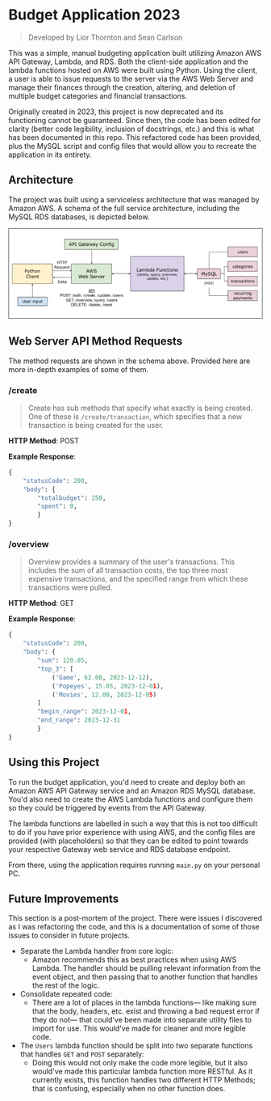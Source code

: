 # Budget Application 2023

> Developed by Lior Thornton and Sean Carlson

This was a simple, manual budgeting application built utilizing Amazon AWS API Gateway, Lambda, and RDS. Both the client-side application and the lambda functions hosted on AWS were built using Python. Using the client, a user is able to issue requests to the server via the AWS Web Server and manage their finances through the creation, altering, and deletion of multiple budget categories and financial transactions.

Originally created in 2023, this project is now deprecated and its functioning cannot be guaranteed. Since then, the code has been edited for clarity (better code legibility, inclusion of docstrings, etc.) and this is what has been documented in this repo. This refactored code has been provided, plus the MySQL script and config files that would allow you to recreate the application in its entirety.

## Architecture

The project was built using a serviceless architecture that was managed by Amazon AWS. A schema of the full service architecture, including the MySQL RDS databases, is depicted below.

![A schema of the project's archietecture](/assets/schema.png "Schema")

## Web Server API Method Requests

The method requests are shown in the schema above. Provided here are more in-depth examples of some of them.

### /create

> Create has sub methods that specify what exactly is being created. One of these is `/create/transaction`, which specifies that a new transaction is being created for the user.

**HTTP Method**: POST

**Example Response**:

```python
{
    "statusCode": 200,
    "body": {
        "totalbudget": 250,
        "spent": 0,
        }
}
```

### /overview

> Overview provides a summary of the user's transactions. This includes the sum of all transaction costs, the top three most expensive transactions, and the specified range from which these transactions were pulled.

**HTTP Method**: GET

**Example Response**:

```python
{
    "statusCode": 200,
    "body": {
        "sum": 120.05,
        "top_3": [
            ('Game', 62.00, 2023-12-12),
            ('Popeyes', 15.05, 2023-12-01),
            ('Movies', 12.00, 2023-12-05)
        ]
        "begin_range": 2023-12-01,
        "end_range": 2023-12-31
        }
}
```

## Using this Project

To run the budget application, you'd need to create and deploy both an Amazon AWS API Gateway service and an Amazon RDS MySQL database. You'd also need to create the AWS Lambda functions and configure them so they could be triggered by events from the API Gateway.

The lambda functions are labelled in such a way that this is not too difficult to do if you have prior experience with using AWS, and the config files are provided (with placeholders) so that they can be edited to point towards your respective Gateway web service and RDS database endpoint.

From there, using the application requires running `main.py` on your personal PC.

## Future Improvements

This section is a post-mortem of the project. There were issues I discovered as I was refactoring the code, and this is a documentation of some of those issues to consider in future projects.

- Separate the Lambda handler from core logic:
  - Amazon recommends this as best practices when using AWS Lambda. The handler should be pulling relevant information from the event object, and then passing that to another function that handles the rest of the logic.
- Consolidate repeated code:
  - There are a lot of places in the lambda functions— like making sure that the body, headers, etc. exist and throwing a bad request error if they do not— that could've been made into separate utility files to import for use. This would've made for cleaner and more legible code.
- The `Users` lambda function should be split into two separate functions that handles `GET` and `POST` separately:
  - Doing this would not only make the code more legible, but it also would've made this particular lambda function more RESTful. As it currently exists, this function handles two different HTTP Methods; that is confusing, especially when no other function does.

